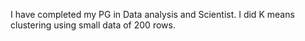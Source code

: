 I have completed my PG in Data analysis and Scientist. I did K means clustering using small data of 200 rows.
